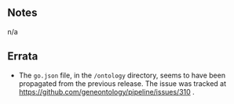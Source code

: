 
## Notes

n/a

## Errata

* The `go.json` file, in the `/ontology` directory, seems to have been propagated from the previous release. The issue was tracked at https://github.com/geneontology/pipeline/issues/310 .
